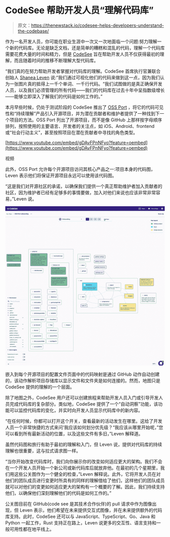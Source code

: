 # CodeSee 帮助开发人员“理解代码库”

> 原文：<https://thenewstack.io/codesee-helps-developers-understand-the-codebase/>

作为一名开发人员，你可能在职业生涯中一次又一次地面临一个问题:努力理解一个新的代码库。无论是缺乏文档，还是简单的糟糕和混乱的代码，理解一个代码库需要花费大量的时间和精力，但是 [CodeSee](https://www.codesee.io/) 旨在帮助开发人员不仅获得最初的理解，而且随着时间的推移不断理解大型代码库。

“我们真的在努力帮助开发者掌握对代码库的理解。CodeSee 首席执行官兼联合创始人 [Shanea Leven](https://www.linkedin.com/in/shaneak) 说:“我们通过可视化他们的代码来做到这一点，因为我们认为一张图片真的抵得上一千个单词、一千行代码。“我们试图做的是真正确保开发人员，以及我们必须管理的所有代码——我们的代码库在过去十年中呈指数级增长——能够立即深入了解我们的代码是如何工作的。”

本月早些时候，仍处于测试阶段的 CodeSee 推出了 [OSS Port](https://www.oss-port.com/) ，将它的代码可见性和“持续理解”产品引入开源项目，并为潜在贡献者和维护者提供了一种找到下一个项目的方法。OSS Port 列出了开源项目，而不是像 GitHub 上那样按字母顺序排列，按照使用的主要语言、开发者的关注点，如 iOS、Android、frontend 或“社会行动主义”，甚至按照项目在潜在贡献者中寻找的角色类型。

[https://www.youtube.com/embed/gDAvFPnNFyo?feature=oembed](https://www.youtube.com/embed/gDAvFPnNFyo?feature=oembed)

视频

此外，OSS Port 允许每个开源项目访问其核心产品之一:项目本身的代码图，Leven 表示他们将保证开源项目永远可以使用该代码图。

“这是我们对开源社区的承诺，以确保我们提供一个真正帮助维护者加入贡献者的社区，因为维护者已经有足够多的事情要做，加入对他们来说也应该非常非常容易，”Leven 说。

![](img/f6fd6bca269fe06bb1374ec9816b84ee.png)

嵌入到每个开源项目的配置文件页面中的代码映射是通过 GitHub 动作自动创建的，该动作解析项目存储库以显示文件和文件夹是如何连接的。然而，地图只是 CodeSee 提供的理解的一个层面。

除了地图之外，CodeSee 用户还可以创建旅程来帮助开发人员入门或引导开发人员完成代码库的复杂部分。类似地，CodeSee 提供了一个“自动洞察”功能，该功能可以监控代码库的变化，并实时向开发人员显示代码库中的新内容。

“在任何时候，你都可以打开这个开关，查看最新的活动发生在哪里。这给了开发人员一个非常快捷的方式来问‘我应该如何划分优先级？“我应该从哪里开始呢，”您可以看到所有最新活动的位置，以及这些文件有多旧，”Leven 解释道。

虽然代码图和旅行有助于最初的理解和入门，但 Leven 说，提供对代码库的持续理解也很重要，这与拉式请求图一样。

“当你开始改变代码库时，我们向你展示你的改变如何适应更大的架构。我们不会在一个开发人员开始一个新公司或新代码库后就放弃他。在最初的几个星期里，我们用这些公关图作为一个健全的检查，”Leven 解释说。此外，它将开发人员在对他们的团队成员进行变更时所具有的同样的理解借给了他们，这样他们的团队成员就可以对他们的变更如何适应更大的架构有一个概要的了解。因此，我们持续支持他们，以确保他们深刻理解他们的代码是如何工作的。”

公关图目前在 GitHub(code see 是其技术合作伙伴)的 pull 请求中作为图像出现，但 Leven 表示，他们希望在未来提供交互式图像，并在未来提供额外的代码库支持。此时，CodeSee 还可以与 JavaScript、TypeScript、Go、Java 和 Python 一起工作，Rust 支持正在路上，Leven 说更多的交互性、语言支持和一般可用性都在地平线上。

<svg xmlns:xlink="http://www.w3.org/1999/xlink" viewBox="0 0 68 31" version="1.1"><title>Group</title> <desc>Created with Sketch.</desc></svg>